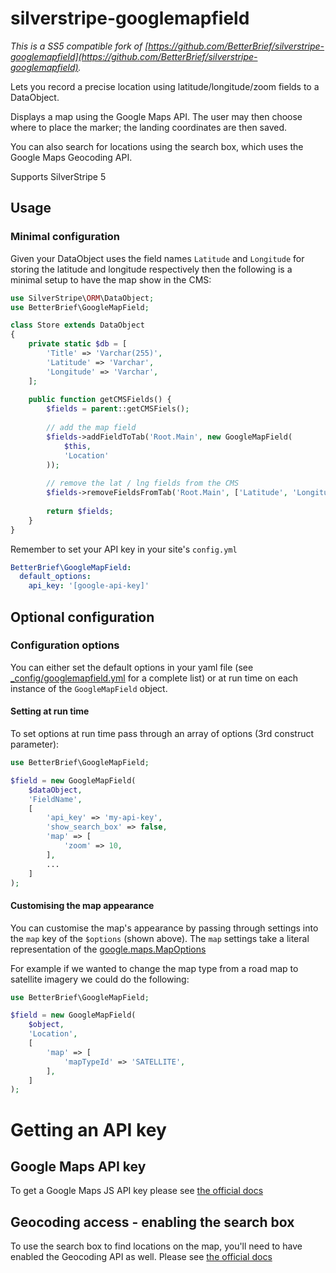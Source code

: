 # silverstripe-googlemapfield

*This is a SS5 compatible fork of [https://github.com/BetterBrief/silverstripe-googlemapfield](https://github.com/BetterBrief/silverstripe-googlemapfield).*

Lets you record a precise location using latitude/longitude/zoom fields to a DataObject.

Displays a map using the Google Maps API. The user may then choose where to place the marker; the landing coordinates are then saved.

You can also search for locations using the search box, which uses the Google Maps Geocoding API.

Supports SilverStripe 5

## Usage

### Minimal configuration

Given your DataObject uses the field names `Latitude` and `Longitude` for storing the latitude and longitude
respectively then the following is a minimal setup to have the map show in the CMS:

```php
use SilverStripe\ORM\DataObject;
use BetterBrief\GoogleMapField;

class Store extends DataObject
{
    private static $db = [
        'Title' => 'Varchar(255)',
        'Latitude' => 'Varchar',
        'Longitude' => 'Varchar',
    ];
    
    public function getCMSFields() {
        $fields = parent::getCMSFiels();
        
        // add the map field
        $fields->addFieldToTab('Root.Main', new GoogleMapField(
            $this,
            'Location'
        ));
        
        // remove the lat / lng fields from the CMS
        $fields->removeFieldsFromTab('Root.Main', ['Latitude', 'Longitude']);
        
        return $fields;
    }
}
```

Remember to set your API key in your site's `config.yml`

```yml
BetterBrief\GoogleMapField:
  default_options:
    api_key: '[google-api-key]'
```

## Optional configuration

### Configuration options

You can either set the default options in your yaml file (see [_config/googlemapfield.yml](_config/googlemapfield.yml)
for a complete list) or at run time on each instance of the `GoogleMapField` object.

#### Setting at run time

To set options at run time pass through an array of options (3rd construct parameter):

```php
use BetterBrief\GoogleMapField;

$field = new GoogleMapField(
    $dataObject,
    'FieldName',
    [
        'api_key' => 'my-api-key',
        'show_search_box' => false,
        'map' => [
            'zoom' => 10,
        ],
        ...
    ]
);
```

#### Customising the map appearance

You can customise the map's appearance by passing through settings into the `map` key of the `$options` (shown above).
The `map` settings take a literal representation of the [google.maps.MapOptions](https://developers.google.com/maps/documentation/javascript/reference?csw=1#MapOptions)

For example if we wanted to change the map type from a road map to satellite imagery we could do the following:

```php
use BetterBrief\GoogleMapField;

$field = new GoogleMapField(
    $object,
    'Location',
    [
        'map' => [
            'mapTypeId' => 'SATELLITE',
        ],
    ]
);
```

# Getting an API key

## Google Maps API key

To get a Google Maps JS API key please see [the official docs](https://developers.google.com/maps/documentation/javascript/get-api-key)

## Geocoding access - enabling the search box

To use the search box to find locations on the map, you'll need to have enabled the Geocoding API as well. Please see
[the official docs](https://developers.google.com/maps/documentation/javascript/geocoding#GetStarted)